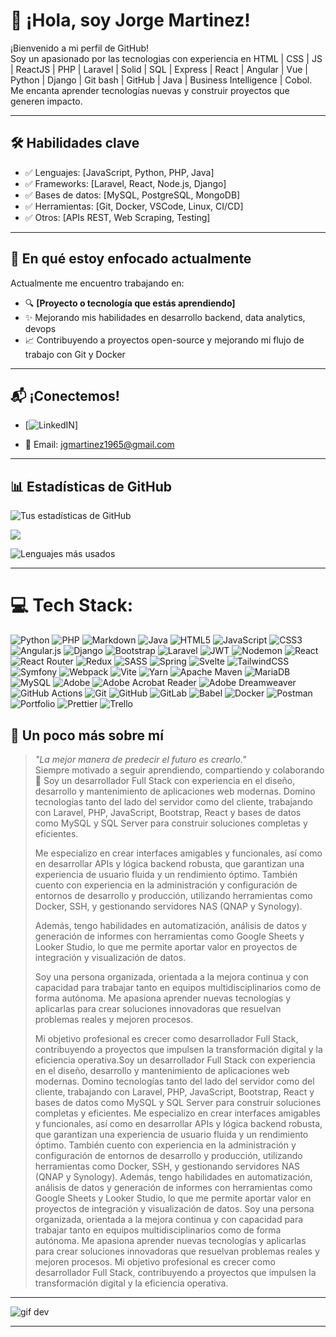 # 👋 ¡Hola, soy Jorge Martinez!

¡Bienvenido a mi perfil de GitHub!  
Soy un apasionado por las tecnologias con experiencia en  HTML | CSS | JS | ReactJS | PHP | Laravel | Solid | SQL | Express | React | Angular | Vue | Python | Django | Git bash | GitHub | Java | Business Intelligence | Cobol.  
Me encanta aprender tecnologías nuevas y construir proyectos que generen impacto.

---

## 🛠️ Habilidades clave

- ✅ Lenguajes: [JavaScript, Python, PHP, Java]
- ✅ Frameworks: [Laravel, React, Node.js, Django]
- ✅ Bases de datos: [MySQL, PostgreSQL, MongoDB]
- ✅ Herramientas: [Git, Docker, VSCode, Linux, CI/CD]
- ✅ Otros: [APIs REST, Web Scraping, Testing]

---

## 🚀 En qué estoy enfocado actualmente

Actualmente me encuentro trabajando en:
- 🔍 **[Proyecto o tecnología que estás aprendiendo]**
- ✨ Mejorando mis habilidades en  desarrollo backend, data analytics, devops
- 📈 Contribuyendo a proyectos open-source y mejorando mi flujo de trabajo con Git y Docker

---

## 📬 ¡Conectemos!

- [![LinkedIN](https://www.linkedin.com/in/jorgegustavomartinez&icon=0&color=0)]

- 📧 Email: jgmartinez1965@gmail.com  

---

## 📊 Estadísticas de GitHub

![Tus estadísticas de GitHub](https://github-readme-stats.vercel.app/api?username=JorgeGustavoMartinez&show_icons=true&theme=tokyonight)

![](https://nirzak-streak-stats.vercel.app/?user=JorgeGustavoMartinez&theme=dark&hide_border=false)

![Lenguajes más usados](https://github-readme-stats.vercel.app/api/top-langs/?username=JorgeGustavoMartinez&layout=compact&theme=tokyonight)


---

# 💻 Tech Stack:
![Python](https://img.shields.io/badge/python-3670A0?style=for-the-badge&logo=python&logoColor=ffdd54) ![PHP](https://img.shields.io/badge/php-%23777BB4.svg?style=for-the-badge&logo=php&logoColor=white) ![Markdown](https://img.shields.io/badge/markdown-%23000000.svg?style=for-the-badge&logo=markdown&logoColor=white) ![Java](https://img.shields.io/badge/java-%23ED8B00.svg?style=for-the-badge&logo=openjdk&logoColor=white) ![HTML5](https://img.shields.io/badge/html5-%23E34F26.svg?style=for-the-badge&logo=html5&logoColor=white) ![JavaScript](https://img.shields.io/badge/javascript-%23323330.svg?style=for-the-badge&logo=javascript&logoColor=%23F7DF1E) ![CSS3](https://img.shields.io/badge/css3-%231572B6.svg?style=for-the-badge&logo=css3&logoColor=white) ![Angular.js](https://img.shields.io/badge/angular.js-%23E23237.svg?style=for-the-badge&logo=angularjs&logoColor=white) ![Django](https://img.shields.io/badge/django-%23092E20.svg?style=for-the-badge&logo=django&logoColor=white) ![Bootstrap](https://img.shields.io/badge/bootstrap-%238511FA.svg?style=for-the-badge&logo=bootstrap&logoColor=white) ![Laravel](https://img.shields.io/badge/laravel-%23FF2D20.svg?style=for-the-badge&logo=laravel&logoColor=white) ![JWT](https://img.shields.io/badge/JWT-black?style=for-the-badge&logo=JSON%20web%20tokens) ![Nodemon](https://img.shields.io/badge/NODEMON-%23323330.svg?style=for-the-badge&logo=nodemon&logoColor=%BBDEAD) ![React](https://img.shields.io/badge/react-%2320232a.svg?style=for-the-badge&logo=react&logoColor=%2361DAFB) ![React Router](https://img.shields.io/badge/React_Router-CA4245?style=for-the-badge&logo=react-router&logoColor=white) ![Redux](https://img.shields.io/badge/redux-%23593d88.svg?style=for-the-badge&logo=redux&logoColor=white) ![SASS](https://img.shields.io/badge/SASS-hotpink.svg?style=for-the-badge&logo=SASS&logoColor=white) ![Spring](https://img.shields.io/badge/spring-%236DB33F.svg?style=for-the-badge&logo=spring&logoColor=white) ![Svelte](https://img.shields.io/badge/svelte-%23f1413d.svg?style=for-the-badge&logo=svelte&logoColor=white) ![TailwindCSS](https://img.shields.io/badge/tailwindcss-%2338B2AC.svg?style=for-the-badge&logo=tailwind-css&logoColor=white) ![Symfony](https://img.shields.io/badge/symfony-%23000000.svg?style=for-the-badge&logo=symfony&logoColor=white) ![Webpack](https://img.shields.io/badge/webpack-%238DD6F9.svg?style=for-the-badge&logo=webpack&logoColor=black) ![Vite](https://img.shields.io/badge/vite-%23646CFF.svg?style=for-the-badge&logo=vite&logoColor=white) ![Yarn](https://img.shields.io/badge/yarn-%232C8EBB.svg?style=for-the-badge&logo=yarn&logoColor=white) ![Apache Maven](https://img.shields.io/badge/Apache%20Maven-C71A36?style=for-the-badge&logo=Apache%20Maven&logoColor=white) ![MariaDB](https://img.shields.io/badge/MariaDB-003545?style=for-the-badge&logo=mariadb&logoColor=white) ![MySQL](https://img.shields.io/badge/mysql-4479A1.svg?style=for-the-badge&logo=mysql&logoColor=white) ![Adobe](https://img.shields.io/badge/adobe-%23FF0000.svg?style=for-the-badge&logo=adobe&logoColor=white) ![Adobe Acrobat Reader](https://img.shields.io/badge/Adobe%20Acrobat%20Reader-EC1C24.svg?style=for-the-badge&logo=Adobe%20Acrobat%20Reader&logoColor=white) ![Adobe Dreamweaver](https://img.shields.io/badge/Adobe%20Dreamweaver-FF61F6.svg?style=for-the-badge&logo=Adobe%20Dreamweaver&logoColor=white) ![GitHub Actions](https://img.shields.io/badge/github%20actions-%232671E5.svg?style=for-the-badge&logo=githubactions&logoColor=white) ![Git](https://img.shields.io/badge/git-%23F05033.svg?style=for-the-badge&logo=git&logoColor=white) ![GitHub](https://img.shields.io/badge/github-%23121011.svg?style=for-the-badge&logo=github&logoColor=white) ![GitLab](https://img.shields.io/badge/gitlab-%23181717.svg?style=for-the-badge&logo=gitlab&logoColor=white) ![Babel](https://img.shields.io/badge/Babel-F9DC3e?style=for-the-badge&logo=babel&logoColor=black) ![Docker](https://img.shields.io/badge/docker-%230db7ed.svg?style=for-the-badge&logo=docker&logoColor=white) ![Postman](https://img.shields.io/badge/Postman-FF6C37?style=for-the-badge&logo=postman&logoColor=white) ![Portfolio](https://img.shields.io/badge/Portfolio-%23000000.svg?style=for-the-badge&logo=firefox&logoColor=#FF7139) ![Prettier](https://img.shields.io/badge/prettier-%23F7B93E.svg?style=for-the-badge&logo=prettier&logoColor=black) ![Trello](https://img.shields.io/badge/Trello-%23026AA7.svg?style=for-the-badge&logo=Trello&logoColor=white)

## 🎉 Un poco más sobre mí
> *"La mejor manera de predecir el futuro es crearlo."*  
> Siempre motivado a seguir aprendiendo, compartiendo y colaborando 🚀
> Soy un desarrollador Full Stack con experiencia en el diseño, desarrollo y mantenimiento de aplicaciones web modernas. Domino tecnologías tanto del lado del servidor como del cliente, trabajando con Laravel, PHP, JavaScript, Bootstrap, React y bases de datos como MySQL y SQL Server para construir soluciones completas y eficientes.
>
> Me especializo en crear interfaces amigables y funcionales, así como en desarrollar APIs y lógica backend robusta, que garantizan una experiencia de usuario fluida y un rendimiento óptimo.
> También cuento con experiencia en la administración y configuración de entornos de desarrollo y producción, utilizando herramientas como Docker, SSH, y gestionando servidores NAS (QNAP y Synology).
>
> Además, tengo habilidades en automatización, análisis de datos y generación de informes con herramientas como Google Sheets y Looker Studio, lo que me permite aportar valor en proyectos de integración y visualización de datos.
>
> Soy una persona organizada, orientada a la mejora continua y con capacidad para trabajar tanto en equipos multidisciplinarios como de forma autónoma. Me apasiona aprender nuevas tecnologías y aplicarlas para crear soluciones innovadoras que resuelvan problemas reales y mejoren procesos.
>
> Mi objetivo profesional es crecer como desarrollador Full Stack, contribuyendo a proyectos que impulsen la transformación digital y la eficiencia operativa.Soy un desarrollador Full Stack con experiencia en el diseño, desarrollo y mantenimiento de aplicaciones web modernas. Domino tecnologías tanto del lado del servidor como del cliente, trabajando con Laravel, PHP, JavaScript, Bootstrap, React y bases de datos como MySQL y SQL Server para construir soluciones completas y eficientes. Me especializo en crear interfaces amigables y funcionales, así como en desarrollar APIs y lógica backend robusta, que garantizan una experiencia de usuario fluida y un rendimiento óptimo. También cuento con experiencia en la administración y configuración de entornos de desarrollo y producción, utilizando herramientas como Docker, SSH, y gestionando servidores NAS (QNAP y Synology). Además, tengo habilidades en automatización, análisis de datos y generación de informes con herramientas como Google Sheets y Looker Studio, lo que me permite aportar valor en proyectos de integración y visualización de datos. Soy una persona organizada, orientada a la mejora continua y con capacidad para trabajar tanto en equipos multidisciplinarios como de forma autónoma. Me apasiona aprender nuevas tecnologías y aplicarlas para crear soluciones innovadoras que resuelvan problemas reales y mejoren procesos. Mi objetivo profesional es crecer como desarrollador Full Stack, contribuyendo a proyectos que impulsen la transformación digital y la eficiencia operativa.

---

![gif dev](https://media.giphy.com/media/qgQUggAC3Pfv687qPC/giphy.gif)


---


<!-- Proudly created with GPRM ( https://gprm.itsvg.in ) -->
